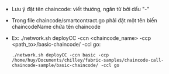 - Lưu ý đặt tên chaincode: viết thường, ngăn từ bởi dấu "-"
- Trong file chaincode/smartcontract.go phải đặt một tên biến chaincodeName chứa tên chaincode
- Ex: ./network.sh deployCC -ccn <chaincode_name> -ccp <path_to>/basic-chaincode/ -ccl go:

    ```shell
    ./network.sh deployCC -ccn basic -ccp /home/huy/Documents/chilley/fabric-samples/chaincode-call-chaincode-sample/basic-chaincode/ -ccl go
    ```